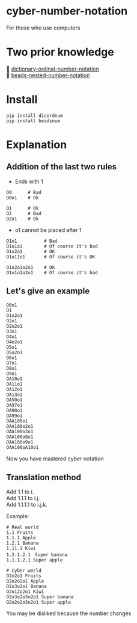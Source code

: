 # cyber-number-notation

For those who use computers  

# Two prior knowledge

📖 [dictionary-ordinal-number-notation](https://github.com/muzudho/dictionary-ordinal-number-notation)  
📖 [beads-nested-number-notation](https://github.com/muzudho/beads-nested-number-notation)  

# Install

```shell
pip install dicordnum
pip install beadsnum
```

# Explanation

## Addition of the last two rules

* Ends with 1

```plaintext
O0      # Bad
O0o1    # Ok

O1      # Ok
O2      # Bad
O2o1    # Ok
```

* o1 cannot be placed after 1

```plaintext
O1o1          # Bad
O1o1o1        # Of course it's bad
O1o2o1        # OK
O1o11o1       # Of course it's OK

O1o2o1o2o1    # OK
O1o1o1o2o1    # Of course it's bad
```

## Let's give an example

```plaintext
O0o1
O1
O1o2o1
O2o1
O2o2o1
O3o1
O4o1
O4o2o1
O5o1
O5o2o1
O6o1
O7o1
O8o1
O9o1
OA10o1
OA11o1
OA12o1
OA13o1
OA50o1
OA97o1
OA98o1
OA99o1
OAA100o1
OAA100o2o1
OAA100o3o1
OAA100o8o1
OAA100o9o1
OAA100oA10o1
```

Now you have mastered cyber notation  

## Translation method

Add 1.1 to i.  
Add 1.1.1 to i.j.  
Add 1.1.1.1 to i.j.k.  

Example:  

```plaintext
# Real world
1.1 Fruits
1.1.1 Apple
1.2.1 Banana
1.11.1 Kiwi
1.2.1.2.1　Super banana
1.1.1.2.1 Super apple

# Cyber world
O2o2o1 Fruits
O2o2o2o1 Apple
O2o3o2o1 Banana
O2o12o2o1 Kiwi
O2o3o2o3o2o1 Super banana
O2o2o2o3o2o1 Super apple
```

You may be disliked because the number changes  
